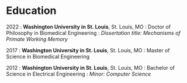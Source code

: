 # Education

2022
: **Washington University in St. Louis**, St. Louis, MO
: Doctor of Philosophy in Biomedical Engineering
: *Dissertation title: Mechanisms of Primate Working Memory*

2017
: **Washington University in St. Louis**, St. Louis, MO
: Master of Science in Biomedical Engineering

2012
: **Washington University in St. Louis**, St. Louis, MO
: Bachelor of Science in Electrical Engineering
: *Minor: Computer Science*
